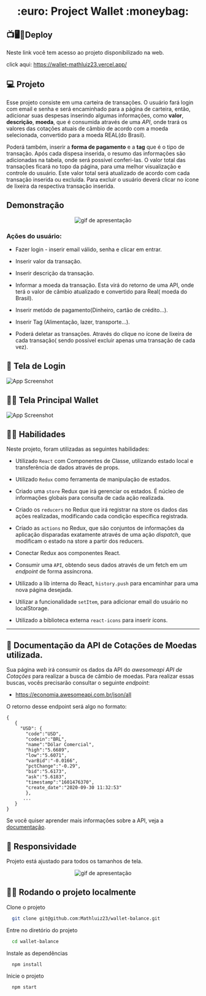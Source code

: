 <h1 align="center"> :euro: Project Wallet :moneybag:</h1>

## 📺🖥️📱Deploy

Neste link você tem acesso ao projeto disponibilizado na web.

click aqui: https://wallet-mathluiz23.vercel.app/

## 💻 Projeto


Esse projeto consiste em uma carteira de transações. O usuário fará login com email e senha e será encaminhado para a página de carteira, então, adicionar suas despesas inserindo algumas informações, como **valor**, **descrição**, **moeda**, que é consumida através de uma _API_, onde trará os valores das cotações atuais de câmbio de acordo com a moeda selecionada, convertido para a moeda REAL(do Brasil). 

Poderá também,  inserir a **forma de pagamento** e a **tag** que é o tipo de transação.
Após cada dispesa inserida, o resumo das informações são adicionadas na tabela, onde será possível conferi-las.
O valor total das transações ficará no topo da página, para uma melhor visualização e controle do usuário. Este valor total será atualizado de acordo com cada transação inserida ou excluída. Para excluir o usuário deverá clicar no ícone de lixeira da respectiva transação inserida.

## Demonstração

<div align="center">
    <img alt="gif de apresentação" src="trybewallet.gif"/>
</div>

### Ações do usuário:

- Fazer login - inserir email válido, senha e clicar em entrar.

- Inserir valor da transação.

- Inserir descrição da transação.

- Informar a moeda da transação. Esta virá do retorno de uma API, onde terá o valor de câmbio atualizado e convertido para Real( moeda do Brasil).

- Inserir metódo de pagamento(Dinheiro, cartão de crédito...).

- Inserir Tag (Alimentação, lazer, transporte...).

- Poderá deletar as transações. Através do clique no ícone de lixeira de cada transação( sendo possível excluir apenas uma transação de cada vez).


## 🚪 Tela de Login

![App Screenshot](telaLogin.png)


## 👨‍💻 Tela Principal Wallet

![App Screenshot](telaWallet.png)


## 👷‍♂️ Habilidades

Neste projeto, foram utilizadas as seguintes habilidades:

- Utilizado `React` com Componentes de Classe, utilizando estado local e transferência de dados através de props.

- Utilizado `Redux` como ferramenta de manipulação de estados.

- Criado uma `store` Redux que irá gerenciar os estados. É núcleo de informações globais para consulta de cada ação realizada.

- Criado os `reducers` no Redux que irá registrar na store os dados das ações realizadas, modificando cada condição específica registrada.

- Criado as `actions` no Redux, que são conjuntos de informações da aplicação disparadas exatamente através de uma ação *dispatch*, que modificam o estado na store a partir dos reducers.

- Conectar Redux aos componentes React.

- Consumir uma `API`, obtendo seus dados através de um fetch em um _endpoint_ de forma assíncrona.

- Utilizado a lib interna do React, `history.push` para encaminhar para uma nova página desejada.

- Utilizar a funcionalidade `setItem`, para adicionar email do usuário no localStorage.

- Utilizado a biblioteca externa `react-icons` para inserir ícons.

---

## 📖 Documentação da API de Cotações de Moedas utilizada.

Sua página _web_ irá consumir os dados da API do _awesomeapi API de Cotações_ para realizar a busca de câmbio de moedas. Para realizar essas buscas, vocês precisarão consultar o seguinte _endpoint_:

- https://economia.awesomeapi.com.br/json/all

O retorno desse endpoint será algo no formato:
```
{
   {
     "USD": {
       "code":"USD",
       "codein":"BRL",
       "name":"Dólar Comercial",
       "high":"5.6689",
       "low":"5.6071",
       "varBid":"-0.0166",
       "pctChange":"-0.29",
       "bid":"5.6173",
       "ask":"5.6183",
       "timestamp":"1601476370",
       "create_date":"2020-09-30 11:32:53"
       },
      ...
   }
}

```
Se você quiser aprender mais informações sobre a API, veja a [documentação](https://docs.awesomeapi.com.br/api-de-moedas).


## 📱 Responsividade

  Projeto está ajustado para todos os tamanhos de tela.
  
<div align="center">
    <img alt="gif de apresentação" src="trybewallet-1.gif"/>
</div>

## 👨‍💻 Rodando o projeto localmente

Clone o projeto

```bash
  git clone git@github.com:Mathluiz23/wallet-balance.git
```

Entre no diretório do projeto

```bash
  cd wallet-balance
```

Instale as dependências

```bash
  npm install
```

Inicie o projeto

```bash
  npm start
```



